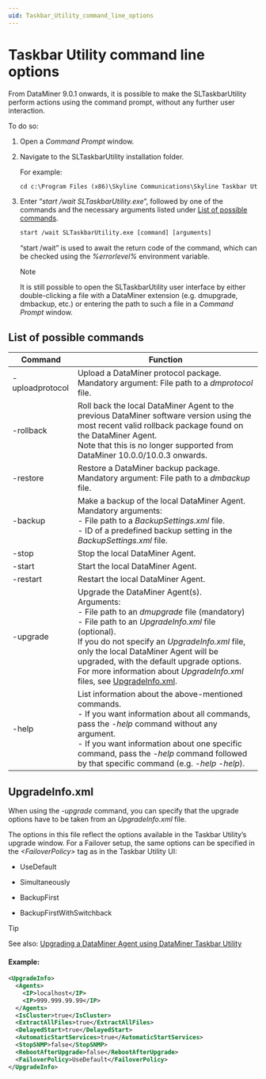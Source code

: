 ```yaml
---
uid: Taskbar_Utility_command_line_options
---
```


# Taskbar Utility command line options

From DataMiner 9.0.1 onwards, it is possible to make the SLTaskbarUtility perform actions using the command prompt, without any further user interaction.

To do so:

1. Open a *Command Prompt* window.

2. Navigate to the SLTaskbarUtility installation folder.

    For example:

    ```txt
    cd c:\Program Files (x86)\Skyline Communications\Skyline Taskbar Utility
    ```

3. Enter “*start /wait SLTaskbarUtility.exe*”, followed by one of the commands and the necessary arguments listed under [List of possible commands](#list-of-possible-commands).

    ```txt
    start /wait SLTaskbarUtility.exe [command] [arguments]
    ```

    “start /wait” is used to await the return code of the command, which can be checked using the *%errorlevel%* environment variable.

    > [!NOTE]
    > It is still possible to open the SLTaskbarUtility user interface by either double-clicking a file with a DataMiner extension (e.g. dmupgrade, dmbackup, etc.) or entering the path to such a file in a *Command Prompt* window.

## List of possible commands

| Command         | Function                                                                                                                                                                                                                                                                                                                                                                                                                                                                                                                                                                                                                                                       |
|-----------------|----------------------------------------------------------------------------------------------------------------------------------------------------------------------------------------------------------------------------------------------------------------------------------------------------------------------------------------------------------------------------------------------------------------------------------------------------------------------------------------------------------------------------------------------------------------------------------------------------------------------------------------------------------------|
| -uploadprotocol | Upload a DataMiner protocol package.<br> Mandatory argument: File path to a *dmprotocol* file.                                                                                                                                                                                                                                                                                                                                                                                                                                                                                                                                  |
| -rollback       | Roll back the local DataMiner Agent to the previous DataMiner software version using the most recent valid rollback package found on the DataMiner Agent.<br> Note that this is no longer supported from DataMiner 10.0.0/10.0.3 onwards.                                                                                                                                                                                                                                                                                                                                                                                                                      |
| -restore        | Restore a DataMiner backup package.<br> Mandatory argument: File path to a *dmbackup* file.                                                                                                                                                                                                                                                                                                                                                                                                                                                                                                                                     |
| -backup         | Make a backup of the local DataMiner Agent.<br> Mandatory arguments:<br> -  File path to a *BackupSettings.xml* file.<br> -  ID of a predefined backup setting in the *BackupSettings.xml* file.                                                                                                                                                                                                                                                                   |
| -stop           | Stop the local DataMiner Agent.                                                                                                                                                                                                                                                                                                                                                                                                                                                                                                                                                                                                                                |
| -start          | Start the local DataMiner Agent.                                                                                                                                                                                                                                                                                                                                                                                                                                                                                                                                                                                                                               |
| -restart        | Restart the local DataMiner Agent.                                                                                                                                                                                                                                                                                                                                                                                                                                                                                                                                                                                                                             |
| -upgrade        | Upgrade the DataMiner Agent(s).<br> Arguments:<br> -  File path to an *dmupgrade* file (mandatory)<br> -  File path to an *UpgradeInfo.xml* file (optional).<br> If you do not specify an *UpgradeInfo.xml* file, only the local DataMiner Agent will be upgraded, with the default upgrade options.<br> For more information about *UpgradeInfo.xml* files, see [UpgradeInfo.xml](#upgradeinfoxml). |
| -help           | List information about the above-mentioned commands.<br> -  If you want information about all commands, pass the *-help* command without any argument.<br> -  If you want information about one specific command, pass the *-help* command followed by that specific command (e.g. *-help -help*).                                                                                                                                  |

## UpgradeInfo.xml

When using the *-upgrade* command, you can specify that the upgrade options have to be taken from an *UpgradeInfo.xml* file.

The options in this file reflect the options available in the Taskbar Utility’s upgrade window. For a Failover setup, the same options can be specified in the *\<FailoverPolicy>* tag as in the Taskbar Utility UI:

- UseDefault

- Simultaneously

- BackupFirst

- BackupFirstWithSwitchback

> [!TIP]
> See also:
> [Upgrading a DataMiner Agent using DataMiner Taskbar Utility](xref:Upgrading_a_DataMiner_Agent_using_DataMiner_Taskbar_Utility)

#### Example:

```xml
<UpgradeInfo>
  <Agents>
    <IP>localhost</IP>
    <IP>999.999.99.99</IP>
  </Agents>
  <IsCluster>true</IsCluster>
  <ExtractAllFiles>true</ExtractAllFiles>
  <DelayedStart>true</DelayedStart>
  <AutomaticStartServices>true</AutomaticStartServices>
  <StopSNMP>false</StopSNMP>
  <RebootAfterUpgrade>false</RebootAfterUpgrade>
  <FailoverPolicy>UseDefault</FailoverPolicy>
</UpgradeInfo>
```
